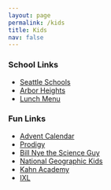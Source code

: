 ```yaml
---
layout: page
permalink: /kids
title: Kids
nav: false
---
```


### School Links

- [Seattle Schools](https://www.seattleschools.org)
- [Arbor Heights](https://arborheightses.seattleschools.org)
- [Lunch Menu](https://www.seattleschools.org/cms/One.aspx?portalId=627&pageId=18528)

### Fun Links

- [Advent Calendar](https://cotswold.jacquielawson.com)
- [Prodigy](https://play.prodigygame.com)
- [Bill Nye the Science Guy](https://billnye.com/the-science-guy
)
- [National Geographic Kids](https://kids.nationalgeographic.com)
- [Kahn Academy](https://www.kahnacademy.com)
- [IXL](https://www.ixl.com)